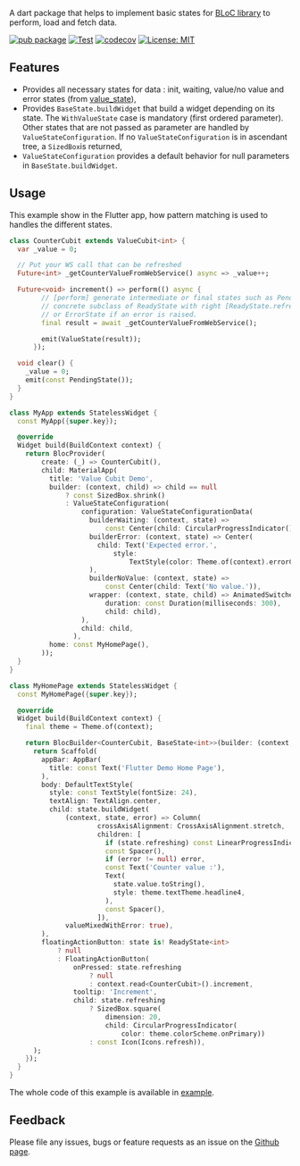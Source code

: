 A dart package that helps to implement basic states for [BLoC library](https://pub.dev/packages/bloc) to perform, load and fetch data.


[![pub package](https://img.shields.io/pub/v/flutter_value_state.svg)](https://pub.dev/packages/flutter_value_state)
[![Test](https://github.com/devobs/value_state/actions/workflows/test.yml/badge.svg)](https://github.com/devobs/value_state/actions/workflows/test.yml)
[![codecov](https://codecov.io/gh/devobs/value_state/branch/main/graph/badge.svg)](https://app.codecov.io/gh/devobs/value_state/tree/main/packages/flutter_value_state)
[![License: MIT](https://img.shields.io/badge/License-MIT-yellow.svg)](https://opensource.org/licenses/MIT)

## Features

* Provides all necessary states for data : init, waiting, value/no value and error states (from [value_state](https://pub.dev/packages/value_state)),
* Provides `BaseState.buildWidget` that build a widget depending on its state. The `WithValueState` case is mandatory (first ordered parameter). Other states that are not passed as parameter are handled by `ValueStateConfiguration`. If no `ValueStateConfiguration` is in ascendant tree, a `SizedBox`is returned,
* `ValueStateConfiguration` provides a default behavior for null parameters in `BaseState.buildWidget`.

## Usage

This example show in the Flutter app, how pattern matching is used to handles the different states.

```dart
class CounterCubit extends ValueCubit<int> {
  var _value = 0;

  // Put your WS call that can be refreshed
  Future<int> _getCounterValueFromWebService() async => _value++;

  Future<void> increment() => perform(() async {
        // [perform] generate intermediate or final states such as PendingState,
        // concrete subclass of ReadyState with right [ReadyState.refreshing] value
        // or ErrorState if an error is raised.
        final result = await _getCounterValueFromWebService();

        emit(ValueState(result));
      });

  void clear() {
    _value = 0;
    emit(const PendingState());
  }
}

class MyApp extends StatelessWidget {
  const MyApp({super.key});

  @override
  Widget build(BuildContext context) {
    return BlocProvider(
        create: (_) => CounterCubit(),
        child: MaterialApp(
          title: 'Value Cubit Demo',
          builder: (context, child) => child == null
              ? const SizedBox.shrink()
              : ValueStateConfiguration(
                  configuration: ValueStateConfigurationData(
                    builderWaiting: (context, state) =>
                        const Center(child: CircularProgressIndicator()),
                    builderError: (context, state) => Center(
                      child: Text('Expected error.',
                          style:
                              TextStyle(color: Theme.of(context).errorColor)),
                    ),
                    builderNoValue: (context, state) =>
                        const Center(child: Text('No value.')),
                    wrapper: (context, state, child) => AnimatedSwitcher(
                        duration: const Duration(milliseconds: 300),
                        child: child),
                  ),
                  child: child,
                ),
          home: const MyHomePage(),
        ));
  }
}

class MyHomePage extends StatelessWidget {
  const MyHomePage({super.key});

  @override
  Widget build(BuildContext context) {
    final theme = Theme.of(context);

    return BlocBuilder<CounterCubit, BaseState<int>>(builder: (context, state) {
      return Scaffold(
        appBar: AppBar(
          title: const Text('Flutter Demo Home Page'),
        ),
        body: DefaultTextStyle(
          style: const TextStyle(fontSize: 24),
          textAlign: TextAlign.center,
          child: state.buildWidget(
              (context, state, error) => Column(
                      crossAxisAlignment: CrossAxisAlignment.stretch,
                      children: [
                        if (state.refreshing) const LinearProgressIndicator(),
                        const Spacer(),
                        if (error != null) error,
                        const Text('Counter value :'),
                        Text(
                          state.value.toString(),
                          style: theme.textTheme.headline4,
                        ),
                        const Spacer(),
                      ]),
              valueMixedWithError: true),
        ),
        floatingActionButton: state is! ReadyState<int>
            ? null
            : FloatingActionButton(
                onPressed: state.refreshing
                    ? null
                    : context.read<CounterCubit>().increment,
                tooltip: 'Increment',
                child: state.refreshing
                    ? SizedBox.square(
                        dimension: 20,
                        child: CircularProgressIndicator(
                            color: theme.colorScheme.onPrimary))
                    : const Icon(Icons.refresh)),
      );
    });
  }
}
```

The whole code of this example is available in [example](example).

## Feedback

Please file any issues, bugs or feature requests as an issue on the [Github page](https://github.com/devobs/value_state/issues).
